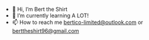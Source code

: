 - 👋 Hi, I’m Bert the Shirt
- 🌱 I’m currently learning A LOT!
- 📫 How to reach me bertico-limited@outlook.com or berttheshirt96@gmail.com
